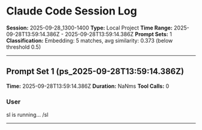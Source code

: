 # Claude Code Session Log

**Session:** 2025-09-28_1300-1400
**Type:** Local Project
**Time Range:** 2025-09-28T13:59:14.386Z - 2025-09-28T13:59:14.386Z
**Prompt Sets:** 1
**Classification:** Embedding: 5 matches, avg similarity: 0.373 (below threshold 0.5)

---

## Prompt Set 1 (ps_2025-09-28T13:59:14.386Z)

**Time:** 2025-09-28T13:59:14.386Z
**Duration:** NaNms
**Tool Calls:** 0

### User

<command-message>sl is running…</command-message>
<command-name>/sl</command-name>

---

